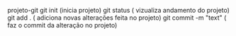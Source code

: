  projeto-git
git init (inicia projeto)
git status ( vizualiza andamento do projeto)
git add . ( adiciona novas alterações feita no projeto)
git commit -m "text" ( faz o commit da alteração no projeto)
